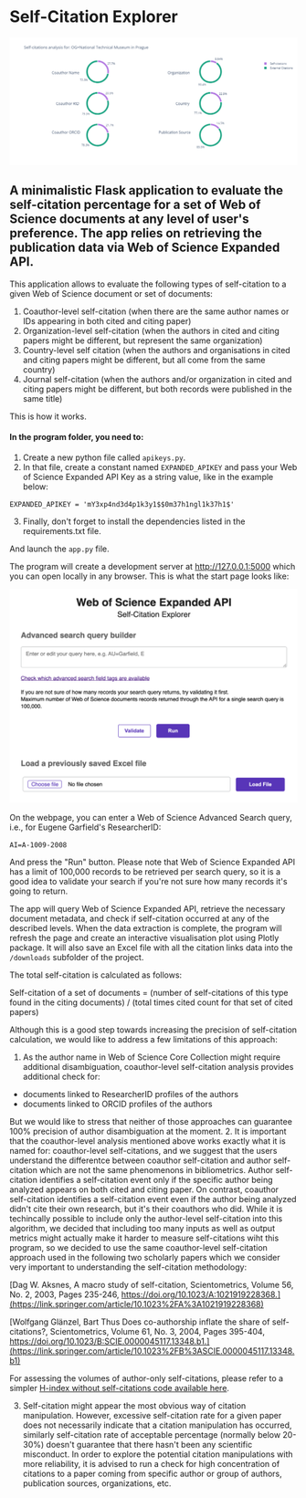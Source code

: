 # Self-Citation Explorer

![Example visualisation](screenshots/plot.png)

## A minimalistic Flask application to evaluate the self-citation percentage for a set of Web of Science documents at any level of user's preference. The app relies on retrieving the publication data via Web of Science Expanded API.


This application allows to evaluate the following types of self-citation to a given Web of Science document or set of documents:
1. Coauthor-level self-citation (when there are the same author names or IDs appearing in both cited and citing paper)
2. Organization-level self-citation (when the authors in cited and citing papers might be different, but represent the same organization)
3. Country-level self citation (when the authors and organisations in cited and citing papers might be different, but all come from the same country)
4. Journal self-citation (when the authors and/or organization in cited and citing papers might be different, but both records were published in the same title)

This is how it works.

#### In the program folder, you need to:
1. Create a new python file called `apikeys.py`.
2. In that file, create a constant named `EXPANDED_APIKEY` and pass your Web of Science Expanded API Key as a string value, like in the example below:
```
EXPANDED_APIKEY = 'mY3xp4nd3d4p1k3y1$$0m37h1ngl1k37h1$'
```
3. Finally, don't forget to install the dependencies listed in the requirements.txt file.

And launch the `app.py` file.

The program will create a development server at http://127.0.0.1:5000 which you can open locally in any browser. This is what the start page looks like:

![Start page](screenshots/start_page.png)

On the webpage, you can enter a Web of Science Advanced Search query, i.e., for Eugene Garfield's ResearcherID:

```
AI=A-1009-2008
```

And press the "Run" button. Please note that Web of Science Expanded API has a limit of 100,000 records to be retrieved per search query, so it is a good idea to validate your search if you're not sure how many records it's going to return.

The app will query Web of Science Expanded API, retrieve the necessary document metadata, and check if self-citation occurred at any of the described levels. When the data extraction is complete, the program will refresh the page and create an interactive visualisation plot using Plotly package. It will also save an Excel file with all the citation links data into the `/downloads` subfolder of the project.

The total self-citation is calculated as follows:

Self-citation of a set of documents = (number of self-citations of this type found in the citing documents) / (total times cited count for that set of cited papers)

Although this is a good step towards increasing the precision of self-citation calculation, we would like to address a few limitations of this approach:

1. As the author name in Web of Science Core Collection might require additional disambiguation, coauthor-level self-citation analysis provides additional check for:
- documents linked to ResearcherID profiles of the authors
- documents linked to ORCID profiles of the authors

But we would like to stress that neither of those approaches can guarantee 100% precision of author disambiguation at the moment.
2. It is important that the coauthor-level analysis mentioned above works exactly what it is named for: coauthor-level self-citations, and we suggest that the users understand the differentce between coauthor self-citation and author self-citation which are not the same phenomenons in bibliometrics. Author self-citation identifies a self-citation event only if the specific author being analyzed appears on both cited and citing paper. On contrast, coauthor self-citation identifies a self-citation event even if the author being analyzed didn't cite their own research, but it's their coauthors who did. While it is techincally possible to include only the author-level self-citation into this algorithm, we decided that including too many inputs as well as output metrics might actually make it harder to measure self-citations wiht this program, so we decided to use the same coauthor-level self-citation approach used in the following two scholarly papers which we consider very important to understanding the self-citation methodology:

[Dag W. Aksnes,
A macro study of self-citation,
Scientometrics,
Volume 56, No. 2,
2003,
Pages 235-246,
https://doi.org/10.1023/A:1021919228368.](https://link.springer.com/article/10.1023%2FA%3A1021919228368)

[Wolfgang Glänzel, Bart Thus
Does co-authorship inflate the share of self-citations?,
Scientometrics,
Volume 61, No. 3,
2004,
Pages 395-404,
https://doi.org/10.1023/B:SCIE.0000045117.13348.b1.](https://link.springer.com/article/10.1023%2FB%3ASCIE.0000045117.13348.b1)

For assessing the volumes of author-only self-citations, please refer to a simpler [H-index without self-citations code available here](https://github.com/clarivate/wos_api_usecases/tree/main/researcherid-based_h-index_excluding_self-citations/).

3. Self-citation might appear the most obvious way of citation manipulation. However, excessive self-citation rate for a given paper does not necessarily indicate that a citation manipulation has occurred, similarly self-citation rate of acceptable percentage (normally below 20-30%) doesn't guarantee that there hasn't been any scientific misconduct. In order to explore the potential citation manipulations with more reliability, it is advised to run a check for high concentration of citations to a paper coming from specific author or group of authors, publication sources, organizations, etc.
